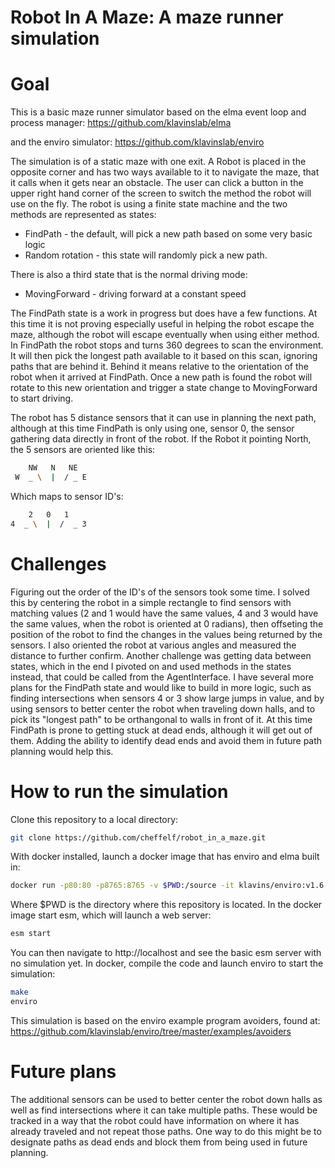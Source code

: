 Robot In A Maze: A maze runner simulation
===

Goal
==

This is a basic maze runner simulator based on the elma event loop and process manager:
https://github.com/klavinslab/elma

and the enviro simulator:
https://github.com/klavinslab/enviro


The simulation is of a static maze with one exit. A Robot is placed in the opposite corner and has two ways available to it to navigate the maze, that it calls when it gets near an obstacle. The user can click a button in the upper right hand corner of the screen to switch the method the robot will use on the fly. The robot is using a finite state machine and the two methods are represented as states:

- FindPath - the default, will pick a new path based on some very basic logic
- Random rotation - this state will randomly pick a new path.

There is also a third state that is the normal driving mode:
- MovingForward - driving forward at a constant speed

The FindPath state is a work in progress but does have a few functions. At this time it is not proving especially useful in helping the robot escape the maze, although the robot will escape eventually when using either method. In FindPath the robot stops and turns 360 degrees to scan the environment. It will then pick the longest path available to it based on this scan, ignoring paths that are behind it. Behind it means relative to the orientation of the robot when it arrived at FindPath. Once a new path is found the robot will rotate to this new orientation and trigger a state change to MovingForward to start driving.

The robot has 5 distance sensors that it can use in planning the next path, although at this time FindPath is only using one, sensor 0, the sensor gathering data directly in front of the robot. If the Robot it pointing North, the 5 sensors are oriented like this:

```bash
    NW   N   NE
 W  _ \  |  / _ E
 ```

 Which maps to sensor ID's:
 ```bash
     2   0   1
 4  _ \  |  /  _ 3
```

Challenges
==

Figuring out the order of the ID's of the sensors took some time. I solved this by centering the robot in a simple rectangle to find sensors with matching values (2 and 1 would have the same values, 4 and 3 would have the same values, when the robot is oriented at 0 radians), then offseting the position of the robot to find the changes in the values being returned by the sensors. I also oriented the robot at various angles and measured the distance to further confirm. Another challenge was getting data between states, which in the end I pivoted on and used methods in the states instead, that could be called from the AgentInterface.
I have several more plans for the FindPath state and would like to build in more logic, such as finding intersections when sensors 4 or 3 show large jumps in value, and by using sensors to better center the robot when traveling down halls, and to pick its "longest path" to be orthangonal to walls in front of it. At this time FindPath is prone to getting stuck at dead ends, although it will get out of them. Adding the ability to identify dead ends and avoid them in future path planning would help this.

How to run the simulation
===

Clone this repository to a local directory:
```bash
git clone https://github.com/cheffelf/robot_in_a_maze.git
```
With docker installed, launch a docker image that has enviro and elma built in:
```bash
docker run -p80:80 -p8765:8765 -v $PWD:/source -it klavins/enviro:v1.6 bash
```
Where $PWD is the directory where this repository is located. In the docker image start esm, which will launch a web server:

```bash
esm start
```
You can then navigate to http://localhost and see the basic esm server with no simulation yet.
In docker, compile the code and launch enviro to start the simulation:
```bash
make
enviro
```

This simulation is based on the enviro example program avoiders, found at:
https://github.com/klavinslab/enviro/tree/master/examples/avoiders


Future plans
==

The additional sensors can be used to better center the robot down halls as well as find intersections where it can take multiple paths. These would be tracked in a way that the robot could have information on where it has already traveled and not repeat those paths. One way to do this might be to designate paths as dead ends and block them from being used in future planning.
